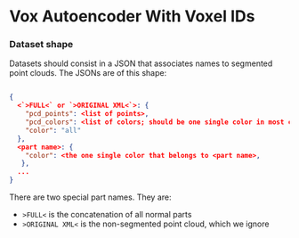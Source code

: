 # Vox Autoencoder With Voxel IDs

### Dataset shape

Datasets should consist in a JSON that associates names to segmented point clouds. The JSONs are of this shape:

```json

{
  <`>FULL<` or `>ORIGINAL XML<`>: {
    "pcd_points": <list of points>,
    "pcd_colors": <list of colors; should be one single color in most cases>,
    "color": "all"
  },
  <part name>: {
    "color": <the one single color that belongs to <part name>,
   },
  ...
}
```

There are two special part names. They are:

- `>FULL<` is the concatenation of all normal parts
- `>ORIGINAL XML<` is the non-segmented point cloud, which we ignore
